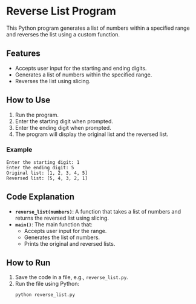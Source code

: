 # Reverse List Program

This Python program generates a list of numbers within a specified range and reverses the list using a custom function.

## Features

- Accepts user input for the starting and ending digits.
- Generates a list of numbers within the specified range.
- Reverses the list using slicing.

## How to Use

1. Run the program.
2. Enter the starting digit when prompted.
3. Enter the ending digit when prompted.
4. The program will display the original list and the reversed list.

### Example

```plaintext
Enter the starting digit: 1
Enter the ending digit: 5
Original list: [1, 2, 3, 4, 5]
Reversed list: [5, 4, 3, 2, 1]
```

## Code Explanation

- **`reverse_list(numbers)`**: A function that takes a list of numbers and returns the reversed list using slicing.
- **`main()`**: The main function that:
  - Accepts user input for the range.
  - Generates the list of numbers.
  - Prints the original and reversed lists.

## How to Run

1. Save the code in a file, e.g., `reverse_list.py`.
2. Run the file using Python:
   ```sh
   python reverse_list.py
   ```
